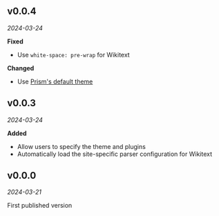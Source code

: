 ## v0.0.4

*2024-03-24*

**Fixed**

- Use `white-space: pre-wrap` for Wikitext

**Changed**

- Use [Prism's default theme](https://github.com/PrismJS/prism/blob/master/themes/prism.css)

## v0.0.3

*2024-03-24*

**Added**

- Allow users to specify the theme and plugins
- Automatically load the site-specific parser configuration for Wikitext

## v0.0.0

*2024-03-21*

First published version
